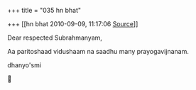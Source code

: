 +++
title = "035 hn bhat"

+++
[[hn bhat	2010-09-09, 11:17:06 [Source](https://groups.google.com/g/bvparishat/c/doVnFJCjbHg)]]



Dear respected Subrahmanyam,

  

Aa paritoshaad vidushaam na saadhu many prayogavijnanam.  
  

dhanyo'smi



